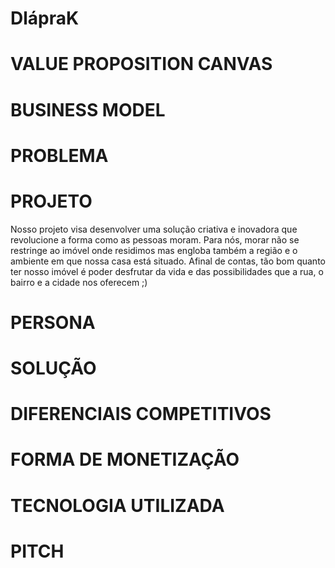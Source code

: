 # DlápraK

# VALUE PROPOSITION CANVAS

# BUSINESS MODEL

# PROBLEMA

# PROJETO
Nosso projeto visa desenvolver uma solução criativa e inovadora que revolucione a forma como as pessoas moram. Para nós, morar não se restringe ao imóvel onde residimos mas engloba também a região e o ambiente em que nossa casa está situado. Afinal de contas, tão bom quanto ter nosso imóvel é poder desfrutar da vida e das possibilidades que a rua, o bairro e a cidade nos oferecem ;) 

# PERSONA

# SOLUÇÃO

# DIFERENCIAIS COMPETITIVOS

# FORMA DE MONETIZAÇÃO

# TECNOLOGIA UTILIZADA

# PITCH

